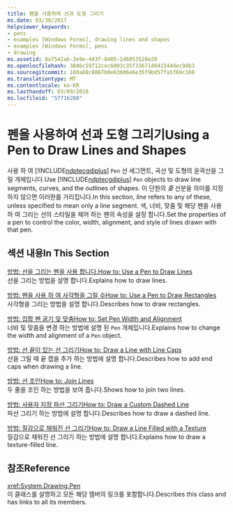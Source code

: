 ```yaml
---
title: 펜을 사용하여 선과 도형 그리기
ms.date: 03/30/2017
helpviewer_keywords:
- pens
- examples [Windows Forms], drawing lines and shapes
- examples [Windows Forms], pens
- drawing
ms.assetid: 8a7542ab-3e9e-443f-8405-2d6053528e20
ms.openlocfilehash: 3846c59712cec6003c35f336714041544dec94b3
ms.sourcegitcommit: 160a88c8087b0e63606e6e35f9bd57fa5f69c168
ms.translationtype: MT
ms.contentlocale: ko-KR
ms.lasthandoff: 03/09/2019
ms.locfileid: "57716288"
---
```

# <a name="using-a-pen-to-draw-lines-and-shapes"></a><span data-ttu-id="a0e5d-102">펜을 사용하여 선과 도형 그리기</span><span class="sxs-lookup"><span data-stu-id="a0e5d-102">Using a Pen to Draw Lines and Shapes</span></span>
<span data-ttu-id="a0e5d-103">사용 하 여 [!INCLUDE[ndptecgdiplus](../../../../includes/ndptecgdiplus-md.md)] `Pen` 선 세그먼트, 곡선 및 도형의 윤곽선을 그릴 개체입니다.</span><span class="sxs-lookup"><span data-stu-id="a0e5d-103">Use [!INCLUDE[ndptecgdiplus](../../../../includes/ndptecgdiplus-md.md)] `Pen` objects to draw line segments, curves, and the outlines of shapes.</span></span> <span data-ttu-id="a0e5d-104">이 단원의 *줄* 선분을 의미를 지정 하지 않으면 이러한를 가리킵니다.</span><span class="sxs-lookup"><span data-stu-id="a0e5d-104">In this section, *line* refers to any of these, unless specified to mean only a line segment.</span></span> <span data-ttu-id="a0e5d-105">색, 너비, 맞춤 및 해당 펜을 사용 하 여 그리는 선의 스타일을 제어 하는 펜의 속성을 설정 합니다.</span><span class="sxs-lookup"><span data-stu-id="a0e5d-105">Set the properties of a pen to control the color, width, alignment, and style of lines drawn with that pen.</span></span>  
  
## <a name="in-this-section"></a><span data-ttu-id="a0e5d-106">섹션 내용</span><span class="sxs-lookup"><span data-stu-id="a0e5d-106">In This Section</span></span>  
 [<span data-ttu-id="a0e5d-107">방법: 선을 그리는 펜을 사용 합니다.</span><span class="sxs-lookup"><span data-stu-id="a0e5d-107">How to: Use a Pen to Draw Lines</span></span>](how-to-use-a-pen-to-draw-lines.md)  
 <span data-ttu-id="a0e5d-108">선을 그리는 방법을 설명 합니다.</span><span class="sxs-lookup"><span data-stu-id="a0e5d-108">Explains how to draw lines.</span></span>  
  
 [<span data-ttu-id="a0e5d-109">방법: 펜을 사용 하 여 사각형을 그릴 수</span><span class="sxs-lookup"><span data-stu-id="a0e5d-109">How to: Use a Pen to Draw Rectangles</span></span>](how-to-use-a-pen-to-draw-rectangles.md)  
 <span data-ttu-id="a0e5d-110">사각형을 그리는 방법을 설명 합니다.</span><span class="sxs-lookup"><span data-stu-id="a0e5d-110">Describes how to draw rectangles.</span></span>  
  
 [<span data-ttu-id="a0e5d-111">방법: 집합 펜 굵기 및 맞춤</span><span class="sxs-lookup"><span data-stu-id="a0e5d-111">How to: Set Pen Width and Alignment</span></span>](how-to-set-pen-width-and-alignment.md)  
 <span data-ttu-id="a0e5d-112">너비 및 맞춤을 변경 하는 방법에 설명 된 `Pen` 개체입니다.</span><span class="sxs-lookup"><span data-stu-id="a0e5d-112">Explains how to change the width and alignment of a `Pen` object.</span></span>  
  
 [<span data-ttu-id="a0e5d-113">방법: 선 끝이 있는 선 그리기</span><span class="sxs-lookup"><span data-stu-id="a0e5d-113">How to: Draw a Line with Line Caps</span></span>](how-to-draw-a-line-with-line-caps.md)  
 <span data-ttu-id="a0e5d-114">선을 그릴 때 끝 캡을 추가 하는 방법에 설명 합니다.</span><span class="sxs-lookup"><span data-stu-id="a0e5d-114">Describes how to add end caps when drawing a line.</span></span>  
  
 [<span data-ttu-id="a0e5d-115">방법: 선 조인</span><span class="sxs-lookup"><span data-stu-id="a0e5d-115">How to: Join Lines</span></span>](how-to-join-lines.md)  
 <span data-ttu-id="a0e5d-116">두 줄을 조인 하는 방법을 보여 줍니다.</span><span class="sxs-lookup"><span data-stu-id="a0e5d-116">Shows how to join two lines.</span></span>  
  
 [<span data-ttu-id="a0e5d-117">방법: 사용자 지정 파선 그리기</span><span class="sxs-lookup"><span data-stu-id="a0e5d-117">How to: Draw a Custom Dashed Line</span></span>](how-to-draw-a-custom-dashed-line.md)  
 <span data-ttu-id="a0e5d-118">파선 그리기 하는 방법에 설명 합니다.</span><span class="sxs-lookup"><span data-stu-id="a0e5d-118">Describes how to draw a dashed line.</span></span>  
  
 [<span data-ttu-id="a0e5d-119">방법: 질감으로 채워진 선 그리기</span><span class="sxs-lookup"><span data-stu-id="a0e5d-119">How to: Draw a Line Filled with a Texture</span></span>](how-to-draw-a-line-filled-with-a-texture.md)  
 <span data-ttu-id="a0e5d-120">질감으로 채워진 선 그리기 하는 방법에 설명 합니다.</span><span class="sxs-lookup"><span data-stu-id="a0e5d-120">Explains how to draw a texture-filled line.</span></span>  
  
## <a name="reference"></a><span data-ttu-id="a0e5d-121">참조</span><span class="sxs-lookup"><span data-stu-id="a0e5d-121">Reference</span></span>  
 <xref:System.Drawing.Pen>  
 <span data-ttu-id="a0e5d-122">이 클래스를 설명하고 모든 해당 멤버의 링크를 포함합니다.</span><span class="sxs-lookup"><span data-stu-id="a0e5d-122">Describes this class and has links to all its members.</span></span>
